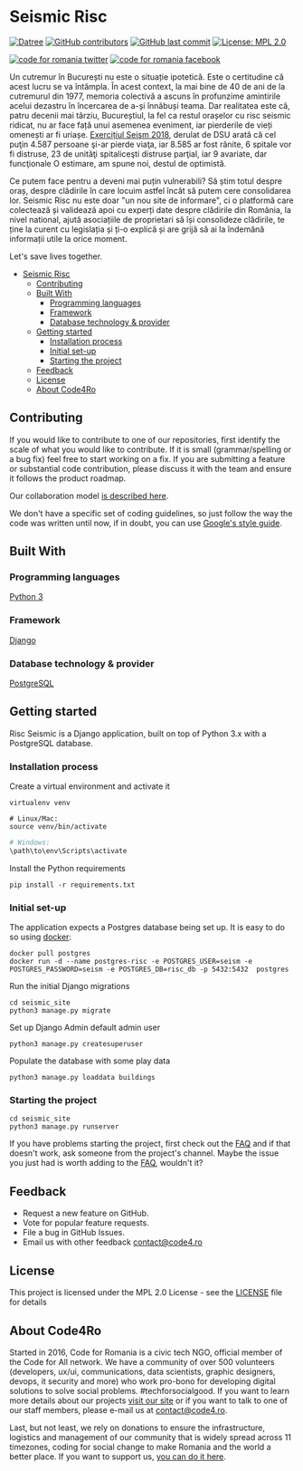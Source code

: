 # Seismic Risc

[![Datree](https://s3.amazonaws.com/catalog.static.datree.io/datree-badge-20px.svg)](https://datree.io/?src=badge) [![GitHub contributors](https://img.shields.io/github/contributors/code4romania/seismic-risc.svg)](https://github.com/code4romania/seismic-risc/graphs/contributors) [![GitHub last commit](https://img.shields.io/github/last-commit/code4romania/seismic-risc.svg)](https://github.com/code4romania/seismic-risc/commits/master) [![License: MPL 2.0](https://img.shields.io/badge/license-MPL%202.0-brightgreen.svg)](https://opensource.org/licenses/MPL-2.0)

<!-- Please don't remove this: Grab your social icons from https://github.com/carlsednaoui/gitsocial -->

<!-- display the social media buttons in your README -->

[![code for romania twitter][1.1]][1]
[![code for romania facebook][2.1]][2]

<!-- links to social media icons -->
<!-- no need to change these -->

<!-- icons with padding -->

[1.1]: http://i.imgur.com/tXSoThF.png (twitter icon with padding)
[2.1]: http://i.imgur.com/P3YfQoD.png (facebook icon with padding)

[1]: https://twitter.com/Code4Romania
[2]: https://www.facebook.com/code4romania/

<!-- Please don't remove this: Grab your social icons from https://github.com/carlsednaoui/gitsocial -->

Un cutremur în București nu este o situație ipotetică. Este o certitudine că acest lucru se va întâmpla. În acest context, la mai bine de 40 de ani de la cutremurul din 1977, memoria colectivă a ascuns în profunzime amintirile acelui dezastru în încercarea de a-și înnăbuși teama. Dar realitatea este că, patru decenii mai târziu, Bucureștiul, la fel ca restul orașelor cu risc seismic ridicat, nu ar face față unui asemenea eveniment, iar pierderile de vieți omenești ar fi uriașe. [Exercițiul Seism 2018](https://www.news.ro/social/exercitiul-seism-2018-cel-mai-recent-bilant-al-cutremurului-simulat-indica-peste-3-900-de-morti-peste-7-000-de-raniti-si-peste-2-300-de-persoane-disparute-1922405315222018102018579831), derulat de DSU arată că cel puţin 4.587 persoane şi-ar pierde viaţa, iar 8.585 ar fost rănite, 6 spitale vor fi distruse, 23 de unităţi spitaliceşti distruse parţial, iar 9 avariate, dar funcţionale O estimare, am spune noi, destul de optimistă.

Ce putem face pentru a deveni mai puțin vulnerabili? Să știm totul despre oraș, despre clădirile în care locuim astfel încât să putem cere consolidarea lor. Seismic Risc nu este doar "un nou site de informare", ci o platformă care colectează și validează apoi cu experți date despre clădirile din România, la nivel national, ajută asociațiile de proprietari să își consolideze clădirile, te ține la curent cu legislația și ți-o explică și are grijă să ai la îndemână informații utile la orice moment.

Let's save lives together.

- [Seismic Risc](#seismic-risc)
  - [Contributing](#contributing)
  - [Built With](#built-with)
    - [Programming languages](#programming-languages)
    - [Framework](#framework)
    - [Database technology & provider](#database-technology--provider)
  - [Getting started](#getting-started)
    - [Installation process](#installation-process)
    - [Initial set-up](#initial-set-up)
    - [Starting the project](#starting-the-project)
  - [Feedback](#feedback)
  - [License](#license)
  - [About Code4Ro](#about-code4ro)

## Contributing

If you would like to contribute to one of our repositories, first identify the scale of what you would like to contribute. If it is small (grammar/spelling or a bug fix) feel free to start working on a fix. If you are submitting a feature or substantial code contribution, please discuss it with the team and ensure it follows the product roadmap.

Our collaboration model [is described here](.github/CONTRIBUTING.MD).

We don't have a specific set of coding guidelines, so just follow the way the code was written until now, if in doubt, you can use [Google's style guide](http://google.github.io/styleguide/pyguide.html).

## Built With

### Programming languages

[Python 3](https://www.python.org)

### Framework

[Django](https://www.djangoproject.com)

### Database technology & provider

[PostgreSQL](https://www.postgresql.org)

## Getting started

Risc Seismic is a Django application, built on top of Python 3.x with a PostgreSQL database.

### Installation process

Create a virtual environment and activate it

```shell
virtualenv venv
```

```shell
# Linux/Mac:
source venv/bin/activate
```

```powershell
# Windows:
\path\to\env\Scripts\activate
```

Install the Python requirements

```shell
pip install -r requirements.txt
```

### Initial set-up

The application expects a Postgres database being set up. It is easy to do so using [docker](https://www.docker.com/products/developer-tools):

```shell
docker pull postgres
docker run -d --name postgres-risc -e POSTGRES_USER=seism -e POSTGRES_PASSWORD=seism -e POSTGRES_DB=risc_db -p 5432:5432  postgres
```

Run the initial Django migrations

```shell
cd seismic_site
python3 manage.py migrate
```

Set up Django Admin default admin user

```shell
python3 manage.py createsuperuser
```

Populate the database with some play data

```shell
python3 manage.py loaddata buildings
```

### Starting the project

```shell
cd seismic_site
python3 manage.py runserver
```

If you have problems starting the project, first check out the [FAQ](https://github.com/code4romania/seismic-risc/wiki/FAQ) and if that doesn't work, ask someone from the project's channel.
Maybe the issue you just had is worth adding to the [FAQ](https://github.com/code4romania/seismic-risc/wiki/FAQ), wouldn't it?

## Feedback

- Request a new feature on GitHub.
- Vote for popular feature requests.
- File a bug in GitHub Issues.
- Email us with other feedback contact@code4.ro

## License

This project is licensed under the MPL 2.0 License - see the [LICENSE](LICENSE) file for details

## About Code4Ro

Started in 2016, Code for Romania is a civic tech NGO, official member of the Code for All network. We have a community of over 500 volunteers (developers, ux/ui, communications, data scientists, graphic designers, devops, it security and more) who work pro-bono for developing digital solutions to solve social problems. #techforsocialgood. If you want to learn more details about our projects [visit our site](https://www.code4.ro/en/) or if you want to talk to one of our staff members, please e-mail us at contact@code4.ro.

Last, but not least, we rely on donations to ensure the infrastructure, logistics and management of our community that is widely spread across 11 timezones, coding for social change to make Romania and the world a better place. If you want to support us, [you can do it here](https://code4.ro/en/donate/).
